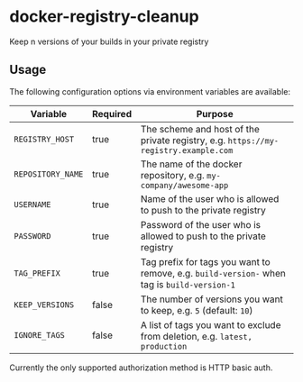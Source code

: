 # docker-registry-cleanup

Keep n versions of your builds in your private registry

## Usage

The following configuration options via environment variables are available:

| Variable          | Required | Purpose                                                                                     |
|-------------------|----------|---------------------------------------------------------------------------------------------|
| `REGISTRY_HOST`   | true     | The scheme and host of the private registry, e.g. `https://my-registry.example.com`         |
| `REPOSITORY_NAME` | true     | The name of the docker repository, e.g. `my-company/awesome-app`                            |
| `USERNAME`        | true     | Name of the user who is allowed to push to the private registry                             |
| `PASSWORD`        | true     | Password of the user who is allowed to push to the private registry                         |
| `TAG_PREFIX`      | true     | Tag prefix for tags you want to remove, e.g. `build-version-` when tag is `build-version-1` |
| `KEEP_VERSIONS`   | false    | The number of versions you want to keep, e.g. `5` (default: `10`)                           |
| `IGNORE_TAGS`     | false    | A list of tags you want to exclude from deletion, e.g. `latest, production`                 |

Currently the only supported authorization method is HTTP basic auth.
